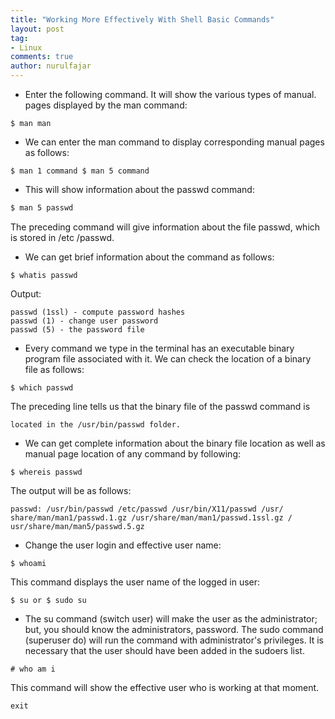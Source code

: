 ```yaml
---
title: "Working More Effectively With Shell Basic Commands"
layout: post
tag:
- Linux
comments: true
author: nurulfajar
---
```

- Enter the following command. It will show the various types of manual.
pages displayed by the man command:
```
$ man man
```
- We can enter the man command to display corresponding manual pages
as follows:
```
$ man 1 command $ man 5 command
```
- This will show information about the passwd command:
```html
$ man 5 passwd
```
The preceding command will give information about the file passwd, which is stored in /etc /passwd.

- We can get brief information about the command as follows:
```
$ whatis passwd
```
Output:
```
passwd (1ssl) - compute password hashes
passwd (1) - change user password
passwd (5) - the password file
```
- Every command we type in the terminal has an executable binary program
file associated with it. We can check the location of a binary file as follows:
```
$ which passwd
```
The preceding line tells us that the binary file of the passwd command is
```
located in the /usr/bin/passwd folder.
```
- We can get complete information about the binary file location as well as
manual page location of any command by following:
```
$ whereis passwd
```
The output will be as follows:
```
passwd: /usr/bin/passwd /etc/passwd /usr/bin/X11/passwd /usr/
share/man/man1/passwd.1.gz /usr/share/man/man1/passwd.1ssl.gz /
usr/share/man/man5/passwd.5.gz
```

- Change the user login and effective user name:
```
$ whoami
```
This command displays the user name of the logged in user:
```
$ su or $ sudo su
```
- The su command (switch user) will make the user as the administrator;
but, you should know the administrators, password. The sudo command
(superuser do) will run the command with administrator's privileges. It is
necessary that the user should have been added in the sudoers list.
```
# who am i
```
This command will show the effective user who is working at that moment.
```
exit
```
